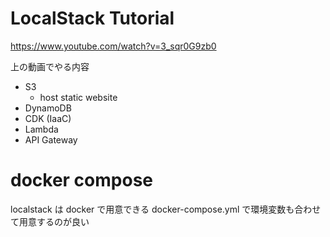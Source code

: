 # LocalStack Tutorial

https://www.youtube.com/watch?v=3_sqr0G9zb0


上の動画でやる内容
- S3
  - host static website
- DynamoDB
- CDK (IaaC)
- Lambda
- API Gateway


# docker compose
localstack は docker で用意できる
docker-compose.yml で環境変数も合わせて用意するのが良い


